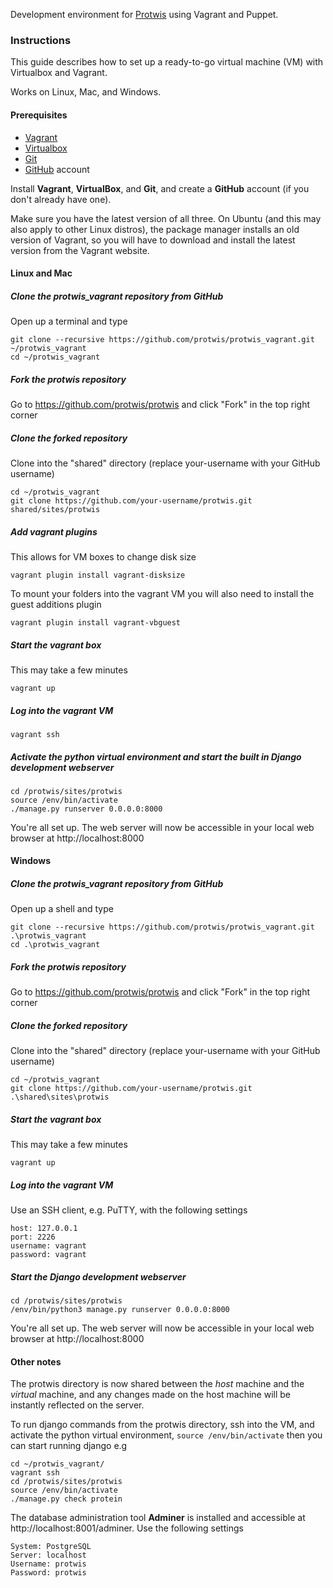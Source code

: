 Development environment for [Protwis](https://github.com/protwis/protwis) using Vagrant and Puppet.

### Instructions

This guide describes how to set up a ready-to-go virtual machine (VM) with Virtualbox and Vagrant.

Works on Linux, Mac, and Windows.

#### Prerequisites

* [Vagrant][vagrant]
* [Virtualbox][virtualbox]
* [Git][git]
* [GitHub][github] account

[vagrant]: https://www.vagrantup.com
[virtualbox]: https://www.virtualbox.org
[git]: https://git-scm.com
[github]: https://github.com

Install **Vagrant**, **VirtualBox**, and **Git**, and create a **GitHub** account (if you don't already have one).

Make sure you have the latest version of all three. On Ubuntu (and this may also apply to other Linux distros), the
package manager installs an old version of Vagrant, so you will have to download and install the latest version from
the Vagrant website.

#### Linux and Mac

##### Clone the protwis_vagrant repository from GitHub

Open up a terminal and type

    git clone --recursive https://github.com/protwis/protwis_vagrant.git ~/protwis_vagrant
    cd ~/protwis_vagrant

##### Fork the protwis repository

Go to https://github.com/protwis/protwis and click "Fork" in the top right corner

##### Clone the forked repository

Clone into the "shared" directory (replace your-username with your GitHub username)

    cd ~/protwis_vagrant
    git clone https://github.com/your-username/protwis.git shared/sites/protwis

##### Add vagrant plugins

This allows for VM boxes to change disk size

    vagrant plugin install vagrant-disksize

To mount your folders into the vagrant VM you will also need to install the guest additions plugin 

    vagrant plugin install vagrant-vbguest    

##### Start the vagrant box

This may take a few minutes

    vagrant up

##### Log into the vagrant VM

    vagrant ssh

##### Activate the python virtual environment and start the built in Django development webserver

    cd /protwis/sites/protwis
    source /env/bin/activate
    ./manage.py runserver 0.0.0.0:8000

You're all set up. The web server will now be accessible in your local web browser at http://localhost:8000

#### Windows

##### Clone the protwis_vagrant repository from GitHub

Open up a shell and type

    git clone --recursive https://github.com/protwis/protwis_vagrant.git .\protwis_vagrant
    cd .\protwis_vagrant

##### Fork the protwis repository

Go to https://github.com/protwis/protwis and click "Fork" in the top right corner

##### Clone the forked repository

Clone into the "shared" directory (replace your-username with your GitHub username)

    cd ~/protwis_vagrant
    git clone https://github.com/your-username/protwis.git .\shared\sites\protwis

##### Start the vagrant box

This may take a few minutes

    vagrant up

##### Log into the vagrant VM

Use an SSH client, e.g. PuTTY, with the following settings

    host: 127.0.0.1
    port: 2226
    username: vagrant
    password: vagrant

##### Start the Django development webserver

    cd /protwis/sites/protwis
    /env/bin/python3 manage.py runserver 0.0.0.0:8000

You're all set up. The web server will now be accessible in your local web browser at http://localhost:8000

#### Other notes

The protwis directory is now shared between the *host* machine and the *virtual* machine, and any changes made on the
host machine will be instantly reflected on the server.

To run django commands from the protwis directory, ssh into the VM, and activate the python virtual environment, 
`source /env/bin/activate` then you can start running django e.g

    cd ~/protwis_vagrant/
    vagrant ssh
    cd /protwis/sites/protwis
    source /env/bin/activate
    ./manage.py check protein

The database administration tool **Adminer** is installed and accessible at http://localhost:8001/adminer. Use the
following settings

    System: PostgreSQL
    Server: localhost
    Username: protwis
    Password: protwis
